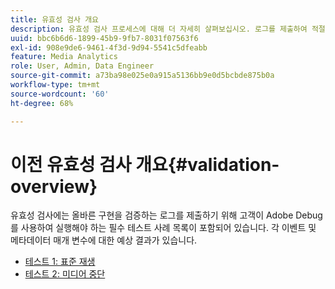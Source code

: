 ```yaml
---
title: 유효성 검사 개요
description: 유효성 검사 프로세스에 대해 더 자세히 살펴보십시오. 로그를 제출하여 적절한 구현을 확인하는 방법을 알아봅니다.
uuid: bbc6b6d6-1899-45b9-9fb7-8031f07563f6
exl-id: 908e9de6-9461-4f3d-9d94-5541c5dfeabb
feature: Media Analytics
role: User, Admin, Data Engineer
source-git-commit: a73ba98e025e0a915a5136bb9e0d5bcbde875b0a
workflow-type: tm+mt
source-wordcount: '60'
ht-degree: 68%

---
```


# 이전 유효성 검사 개요{#validation-overview}

유효성 검사에는 올바른 구현을 검증하는 로그를 제출하기 위해 고객이 Adobe Debug를 사용하여 실행해야 하는 필수 테스트 사례 목록이 포함되어 있습니다.
각 이벤트 및 메타데이터 매개 변수에 대한 예상 결과가 있습니다.

* [테스트 1: 표준 재생](test1-standard-playback.md)
* [테스트 2: 미디어 중단](test2-media-interrupt.md)
